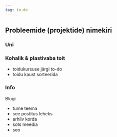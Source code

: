 ```yaml
---
tag: to-do
---
```



## Probleemide (projektide) nimekiri

### Uni

### Kohalik & plastivaba toit
- toidukursuse järgi to-do
- toidu kaust sorteerida

### Info
Blogi
- tume teema
- see postitus leheks
- arhiiv korda
- sots meedia
- seo
